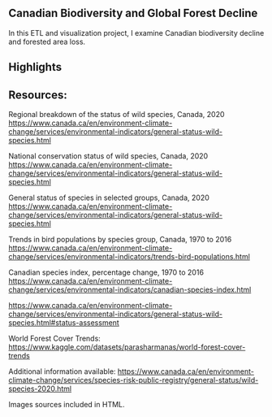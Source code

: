 Canadian Biodiversity and Global Forest Decline
-------
In this ETL and visualization project, I examine Canadian biodiversity decline and forested area loss.

Highlights
-------







Resources: 
-------
Regional breakdown of the status of wild species, Canada, 2020
https://www.canada.ca/en/environment-climate-change/services/environmental-indicators/general-status-wild-species.html

National conservation status of wild species, Canada, 2020
https://www.canada.ca/en/environment-climate-change/services/environmental-indicators/general-status-wild-species.html

General status of species in selected groups, Canada, 2020
https://www.canada.ca/en/environment-climate-change/services/environmental-indicators/general-status-wild-species.html


Trends in bird populations by species group, Canada, 1970 to 2016
https://www.canada.ca/en/environment-climate-change/services/environmental-indicators/trends-bird-populations.html
									

Canadian species index, percentage change, 1970 to 2016
https://www.canada.ca/en/environment-climate-change/services/environmental-indicators/canadian-species-index.html


https://www.canada.ca/en/environment-climate-change/services/environmental-indicators/general-status-wild-species.html#status-assessment
							

World Forest Cover Trends:
https://www.kaggle.com/datasets/parasharmanas/world-forest-cover-trends


Additional information available: 
https://www.canada.ca/en/environment-climate-change/services/species-risk-public-registry/general-status/wild-species-2020.html

Images sources included in HTML. 
